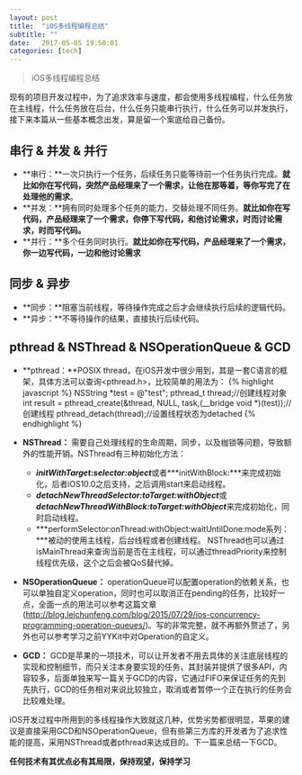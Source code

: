 ```yaml
---
layout: post
title:  "iOS多线程编程总结"
subtitle: ""
date:   2017-05-05 19:50:01
categories: [tech]
---
```


> iOS多线程编程总结

现有的项目开发过程中，为了追求效率与速度，都会使用多线程编程，什么任务放在主线程，什么任务放在后台，什么任务只能串行执行，什么任务可以并发执行，接下来本篇从一些基本概念出发，算是留一个案底给自己备份。

## 串行 & 并发 & 并行

- **串行：**一次只执行一个任务，后续任务只能等待前一个任务执行完成。**就比如你在写代码，突然产品经理来了一个需求，让他在那等着，等你写完了在处理他的需求**。
- **并发：**拥有同时处理多个任务的能力，交替处理不同任务。**就比如你在写代码，产品经理来了一个需求，你停下写代码，和他讨论需求，时而讨论需求，时而写代码。**
- **并行：**多个任务同时执行。**就比如你在写代码，产品经理来了一个需求，你一边写代码，一边和他讨论需求**

## 同步 & 异步

- **同步：**阻塞当前线程，等待操作完成之后才会继续执行后续的逻辑代码。
- **异步：**不等待操作的结果，直接执行后续代码。

## pthread & NSThread & NSOperationQueue & GCD

- **pthread：**POSIX thread，在iOS开发中很少用到，其是一套C语言的框架，具体方法可以查询<pthread.h>，比较简单的用法为：
{% highlight javascript %}
NSString *test = @"test";
pthread_t thread;//创建线程对象
int result = pthread_create(&thread, NULL, task,(__bridge void *)(test));//创建线程
pthread_detach(thread);//设置线程状态为detached
{% endhighlight %}

- **NSThread：** 需要自己处理线程的生命周期，同步，以及枷锁等问题，导致额外的性能开销。NSThread有三种初始化方法：
	- ***initWithTarget:selector:object***或者***initWithBlock:***来完成初始化，后者iOS10.0之后支持，之后调用start来启动线程。
	- ***detachNewThreadSelector:toTarget:withObject***或***detachNewThreadWithBlock:toTarget:withObject***来完成初始化，同时启动线程。
	- ***performSelector:onThread:withObject:waitUntilDone:mode系列：***被动的使用主线程，后台线程或者创建线程。
NSThread也可以通过isMainThread来查询当前是否在主线程，可以通过threadPriority来控制线程优先级，这个之后会被QoS替代掉。

- **NSOperationQueue：** operationQueue可以配置operation的依赖关系，也可以单独自定义operation，同时也可以取消正在pending的任务，比较好一点，全面一点的用法可以参考这篇文章(http://blog.leichunfeng.com/blog/2015/07/29/ios-concurrency-programming-operation-queues/)。写的非常完整，就不再额外赘述了，另外也可以参考学习之前YYKit中对Operation的自定义。

- **GCD：** GCD是苹果的一项技术，可以让开发者不用去具体的关注底层线程的实现和控制细节，而只关注本身要实现的任务，其封装并提供了很多API，内容较多，后面单独来写一篇关于GCD的内容，它通过FIFO来保证任务的先到先执行，GCD的任务相对来说比较独立，取消或者暂停一个正在执行的任务会比较难处理。

iOS开发过程中所用到的多线程操作大致就这几种，优势劣势都很明显，苹果的建议是直接采用GCD和NSOperationQueue，但有些第三方库的开发者为了追求性能的提高，采用NSThread或者pthread来达成目的。下一篇来总结一下GCD。

**任何技术有其优点必有其局限，保持观望，保持学习**




